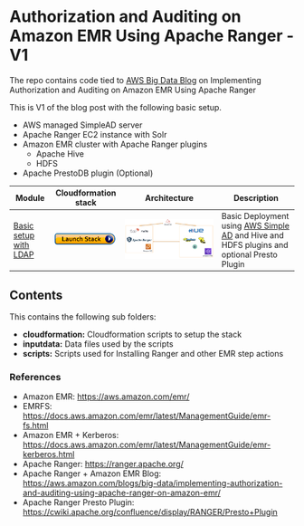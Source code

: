 # Authorization and Auditing on Amazon EMR Using Apache Ranger - V1
The repo contains code tied to [AWS Big Data Blog](https://aws.amazon.com/blogs/big-data/implementing-authorization-and-auditing-using-apache-ranger-on-amazon-emr/) on Implementing Authorization and Auditing on Amazon EMR Using Apache Ranger

This is V1 of the blog post with the following basic setup.

- AWS managed SimpleAD server
- Apache Ranger EC2 instance with Solr
- Amazon EMR cluster with Apache Ranger plugins 
   - Apache Hive
   - HDFS
- Apache PrestoDB plugin (Optional)

| Module | Cloudformation stack | Architecture | Description |
| ---------------- | --- | --- |-------------------------------------------------------- |
| [Basic setup with LDAP](v1) | [![Foo](../images/launch_stack.png)](https://console.aws.amazon.com/cloudformation/home?region=us-east-1#/stacks/new?stackName=EMRSecurityWithRangerV1&templateURL=https://s3.amazonaws.com/aws-bigdata-blog/artifacts/aws-blog-emr-ranger/cloudformation/nestedstack.template) | ![](../images/simple-ad-setup.png) | Basic Deployment using [AWS Simple AD](https://docs.aws.amazon.com/directoryservice/latest/admin-guide/directory_simple_ad.html) and Hive and HDFS plugins and optional Presto Plugin|

## Contents

This contains the following sub folders:

- **cloudformation:** Cloudformation scripts to setup the stack
- **inputdata:** Data files used by the scripts
- **scripts:** Scripts used for Installing Ranger and other EMR step actions

### References

 - Amazon EMR: https://aws.amazon.com/emr/
 - EMRFS: https://docs.aws.amazon.com/emr/latest/ManagementGuide/emr-fs.html
 - Amazon EMR + Kerberos: https://docs.aws.amazon.com/emr/latest/ManagementGuide/emr-kerberos.html 
 - Apache Ranger: https://ranger.apache.org/
 - Apache Ranger + Amazon EMR Blog: https://aws.amazon.com/blogs/big-data/implementing-authorization-and-auditing-using-apache-ranger-on-amazon-emr/
 - Apache Ranger Presto Plugin: https://cwiki.apache.org/confluence/display/RANGER/Presto+Plugin
